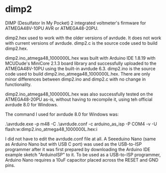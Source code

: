 # dimp2
DIMP (Desulfator In My Pocket) 2 integrated voltmeter's firmware for ATMEGA48V-10PU AVR or ATMEGA48-20PU.

dimp2.hex used to work with the older versions of avrdude. It does not work with current versions of avrdude. dimp2.c is the source code used to build dimp2.hex.

dimp2.ino_atmega48_1000000L.hex was built with Arduino IDE 1.8.19 with MCUDude's MiniCore 2.1.3 board library and successfully uploaded to the ATMEGA48V-10PU using the built-in avrdude 6.3. dimp2.ino is the source code used to build dimp2.ino_atmega48_1000000L.hex. There are only minor differences between dimp2.ino and dimp2.c with no change in functionality.

dimp2.ino_atmega48_1000000L.hex was also successfully tested on the ATMEGA48-20PU as-is, without having to recompile it, using teh official avrdude 8.0 for Windows.

The command I used for avrdude 8.0 for Windows was:

.\avrdude.exe -p m48 -C .\avrdude.conf -c arduino_as_isp -P COM4 -v -U flash:w:dimp2.ino_atmega48_1000000L.hex:i

I did not have to edit the avrdude.conf file at all. A Seeeduino Nano (same as Arduino Nano but with USB C port) was used as the USB-to-ISP programmer after it was first prepared by downloading the Arduino IDE example sketch "ArduinoISP" to it. To be used as a USB-to-ISP programmer, Arduino Nano requires a 10uF capacitor placed across the RESET and GND pins.
